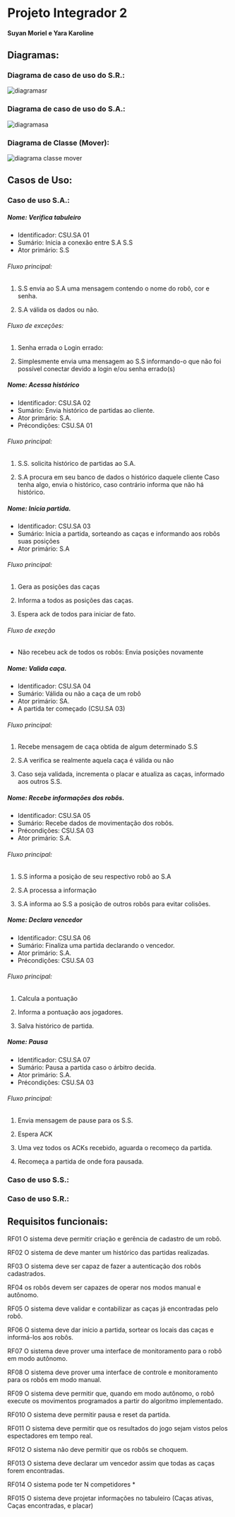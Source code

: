 # Projeto Integrador 2 
#### Suyan Moriel e Yara Karoline


## Diagramas:

### Diagrama de caso de uso do S.R.:

![diagramasr](sr-diagrama-caso-de-uso-2.png)


### Diagrama de caso de uso do S.A.:

![diagramasa](sa-diagrama-caso-de-uso.png)

### Diagrama de Classe (Mover):
![diagrama classe mover](diagrama-classe-mover.png)

## Casos de Uso:

### Caso de uso S.A.:
##### Nome: Verifica tabuleiro
* Identificador: CSU.SA 01
* Sumário: Inicia a conexão entre S.A S.S
* Ator primário: S.S

###### Fluxo principal:

1. S.S envia ao S.A uma mensagem contendo o nome do robô, cor e senha. 

2. S.A válida os dados ou não.

###### Fluxo de exceções: 

1. Senha errada o Login errado:

2. Simplesmente envia uma mensagem ao S.S informando-o que não foi possível conectar devido a login e/ou senha errado(s)


##### Nome: Acessa histórico
* Identificador: CSU.SA 02
* Sumário: Envia histórico de partidas ao cliente. 
* Ator primário: S.A.
* Précondições: CSU.SA 01

###### Fluxo principal:	
1. S.S. solicita histórico de partidas ao S.A. 

2. S.A procura em seu banco de dados o histórico daquele cliente 
Caso tenha algo, envia o histórico, caso contrário informa que não há histórico.  

##### Nome: Inicia partida. 
* Identificador: CSU.SA 03
* Sumário: Inicia a partida, sorteando as caças e informando aos robôs suas posições
* Ator primário: S.A

###### Fluxo principal:	
1. Gera as posições das caças 
 
2. Informa a todos as posições das caças. 

3. Espera ack de todos para iniciar de fato.

###### Fluxo de exeção
* Não recebeu ack de todos os robôs: Envia posições novamente 


##### Nome: Valida caça. 
* Identificador: CSU.SA 04
* Sumário: Válida ou não a caça de um robô 
* Ator primário: SA.
* A partida ter começado (CSU.SA 03)

###### Fluxo principal:	

1. Recebe mensagem de caça obtida de algum determinado S.S

2. S.A verifica se realmente aquela caça é válida ou não

3. Caso seja validada, incrementa o placar e atualiza as caças, informado aos outros S.S.




##### Nome: Recebe informações dos robôs. 
* Identificador: CSU.SA 05
* Sumário: Recebe dados de movimentação dos robôs.
* Précondições: CSU.SA 03
* Ator primário: S.A.

###### Fluxo principal:	

1. S.S informa a posição de seu respectivo robô ao S.A 

2. S.A processa a informação 

3. S.A informa ao S.S a posição de outros robôs para evitar colisões. 

##### Nome: Declara vencedor
* Identificador: CSU.SA 06
* Sumário: Finaliza uma partida declarando o vencedor. 
* Ator primário: S.A. 
* Précondições: CSU.SA 03

###### Fluxo principal: 

1. Calcula a pontuação 

2. Informa a pontuação aos jogadores. 

3. Salva histórico de partida.


##### Nome: Pausa
* Identificador: CSU.SA 07
* Sumário: Pausa a partida caso o árbitro decida.
* Ator primário: S.A. 
* Précondições: CSU.SA 03
###### Fluxo principal: 

1. Envia mensagem de pause para os S.S.

2. Espera ACK

3. Uma vez todos os ACKs recebido, aguarda o recomeço da partida. 

4. Recomeça a partida de onde fora pausada. 


### Caso de uso S.S.:

### Caso de uso S.R.:



## Requisitos funcionais:
RF01 O sistema deve permitir criação e gerência de cadastro de um robô.

RF02 O sistema de deve manter um histórico das partidas realizadas.

RF03 O sistema deve ser capaz de fazer a autenticação dos robôs cadastrados.

RF04 os robôs devem ser capazes de operar nos modos manual e autônomo.

RF05 O sistema deve validar e contabilizar as caças já encontradas pelo robô.

RF06 O sistema deve dar início a partida, sortear os locais das caças e informá-los aos robôs.

RF07 O sistema deve prover uma interface de monitoramento para o robô em modo autônomo.

RF08 O sistema deve prover uma interface de controle e monitoramento para os robôs em modo manual.

RF09 O sistema deve permitir que, quando em modo autônomo, o robô execute os movimentos programados a partir do algoritmo implementado.

RF010 O sistema deve permitir pausa e reset da partida.

RF011 O sistema deve permitir que os resultados do jogo sejam vistos pelos espectadores em tempo real.

RF012 O sistema não deve permitir que os robôs se choquem.

RF013 O sistema deve declarar um vencedor assim que todas as caças forem encontradas.

RF014 O sistema pode ter N competidores *

RF015 O sistema deve projetar informações no tabuleiro (Caças ativas, Caças encontradas, e placar) 
